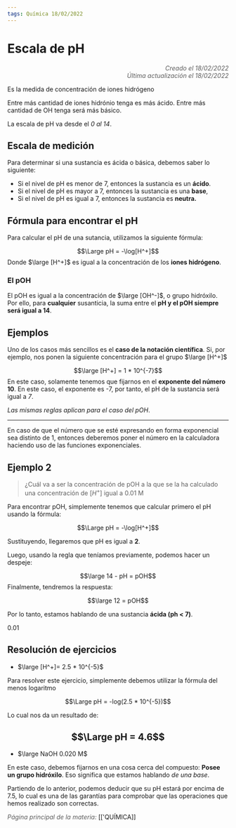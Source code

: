 ```yaml
---
tags: Química 18/02/2022
---
```


# Escala de pH
<div style="text-align: right; opacity: 0.7; font-style: italic;">Creado el 18/02/2022</div>
<div style="text-align: right; opacity: 0.7; font-style: italic;">Última actualización el 18/02/2022</div>

Es la medida de concentración de iones hidrógeno

Entre más cantidad de iones hidrónio tenga es más ácido. Entre más cantidad de OH tenga será más básico.

La escala de pH va desde el *0 al 14*.

## Escala de medición

Para determinar si una sustancia es ácida o básica, debemos saber lo siguiente:

- Si el nivel de pH es menor de 7, entonces la sustancia es un **ácido**.
- Si el nivel de pH es mayor a 7, entonces la sustancia es una **base**,
- Si el nivel de pH es igual a 7, entonces la sustancia es **neutra.**

## Fórmula para encontrar el pH 

Para calcular el pH de una sutancia, utilizamos la siguiente fórmula:

$$\Large pH = -\log[H^+]$$
Donde $\large [H^+]$ es igual a la concentración de los **iones hidrógeno**.

### El pOH

El pOH es igual a la concentración de $\large [OH^-]$, o grupo hidróxilo. Por ello, para **cualquier** susanticia, la suma entre el **pH y el pOH siempre será igual a 14**.

## Ejemplos

Uno de los casos más sencillos es el **caso de la notación científica**. Si, por ejemplo, nos ponen la siguiente concentración para el grupo $\large [H^+]$

$$\large [H^+] = 1 * 10^{-7}$$
En este caso, solamente tenemos que fijarnos en el **exponente del número 10**. En este caso, el exponente es -7, por tanto, el pH de la sustancia será igual a *7*.

*Las mismas reglas aplican para el caso del pOH*.

---

En caso de que el número que se esté expresando en forma exponencial sea distinto de 1, entonces deberemos poner el número en la calculadora haciendo uso de las funciones exponenciales.

## Ejemplo 2

> ¿Cuál va a ser la concentración de pOH a la que se la ha calculado una concentración de $[H^+]$ igual a 0.01 M

Para encontrar pOH, simplemente tenemos que calcular primero el pH usando la fórmula:

$$\Large pH = -\log[H^+]$$

Sustituyendo, llegaremos que pH es igual a **2**.

Luego, usando la regla que teníamos previamente, podemos hacer un despeje:

$$\large 14 - pH = pOH$$
Finalmente, tendremos la respuesta:

$$\large 12 = pOH$$

Por lo tanto, estamos hablando de una sustancia **ácida (ph <  7)**.

0.01

## Resolución de ejercicios

- $\large [H^+]= 2.5 * 10^{-5}$

Para resolver este ejercicio, simplemente debemos utilizar la fórmula del menos logaritmo

$$\Large pH = -log(2.5 * 10^{-5})$$

Lo cual nos da un resultado de:

$$\Large pH = 4.6$$
---

- $\large NaOH 0.020 M$

En este caso, debemos fijarnos en una cosa cerca del compuesto: **Posee un grupo hidróxilo**. Eso significa que estamos hablando *de una base*.

Partiendo de lo anterior, podemos deducir que su pH estará por encima de 7.5, lo cual es una de las garantías para comprobar que las operaciones que hemos realizado son correctas.




<span style="opacity: 0.7; font-style: italic;">Página principal de la materia:</span> [['QUÍMICA]]